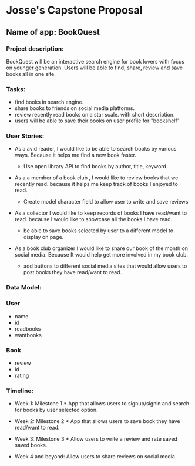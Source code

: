 # Josse's Capstone Proposal

## Name of app: BookQuest

### Project description:
BookQuest will be an interactive search engine for book lovers with focus on younger generation. Users will be able to find, share, review and save books all in one site. 


### Tasks: 
* find books in search engine.
* share books to friends on social media platforms.
* review recently read books on a star scale. with short description.
* users will be able to save their books on user profile for "bookshelf" 


### User Stories:
* As a avid reader, I would like to be able to search books by various ways. Because it helps me find a new book faster. 
    * Use open library API to find books by author, title, keyword
                
* As a a member of a book club , I would like to review books that we recently read. because it helps me keep track of books I enjoyed to read.
    * Create model character field to allow user to write and save reviews
			    
* As a collector I would like to keep records of books I have read/want to read. because I would like to showcase all the books I have read.
    * be able to save books selected by user to a different model to display on page. 
			    
			    
* As a book club organizer I would like to share our book of the month on social media. Because It would help get more involved in my book club.
    * add buttons to different social media sites that would allow users to post books they have read/want to read. 
			 
### Data Model:

### User 
* name
* id 
* readbooks
* wantbooks

### Book 
* review
* id
* rating


### Timeline:
* Week 1: Milestone 1 * App that allows users to signup/signin and search for books by user selected option. 

* Week 2: Milestone 2 * App that allows users to save book they have read/want to read.  

* Week 3: Milestone 3 * Allow users to write a review and rate saved saved books. 

* Week 4 and beyond: Allow users to share reviews on social media. 
